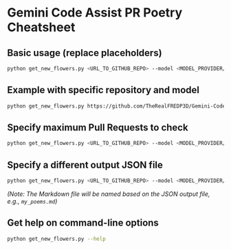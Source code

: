 # Gemini Code Assist PR Poetry Cheatsheet

## Basic usage (replace placeholders)
```bash
python get_new_flowers.py <URL_TO_GITHUB_REPO> --model <MODEL_PROVIDER/MODEL_NAME>
```

## Example with specific repository and model
```bash
python get_new_flowers.py https://github.com/TheRealFREDP3D/Gemini-Code-Assist-PR-Poetry --model gemini/gemini-1.5-flash
```

## Specify maximum Pull Requests to check
```bash
python get_new_flowers.py <URL_TO_GITHUB_REPO> --model <MODEL_PROVIDER/MODEL_NAME> --max-prs 50
```

## Specify a different output JSON file
```bash
python get_new_flowers.py <URL_TO_GITHUB_REPO> --model <MODEL_PROVIDER/MODEL_NAME> --output my_poems.json
```
*(Note: The Markdown file will be named based on the JSON output file, e.g., `my_poems.md`)*

## Get help on command-line options
```bash
python get_new_flowers.py --help
```
